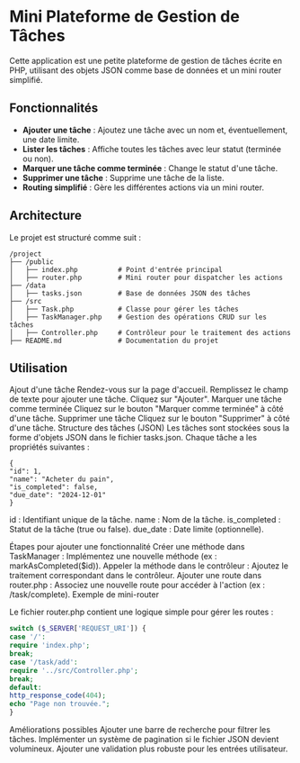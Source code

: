# Mini Plateforme de Gestion de Tâches

Cette application est une petite plateforme de gestion de tâches écrite en PHP, utilisant des objets JSON comme base de données et un mini router simplifié.

## Fonctionnalités

- **Ajouter une tâche** : Ajoutez une tâche avec un nom et, éventuellement, une date limite.
- **Lister les tâches** : Affiche toutes les tâches avec leur statut (terminée ou non).
- **Marquer une tâche comme terminée** : Change le statut d'une tâche.
- **Supprimer une tâche** : Supprime une tâche de la liste.
- **Routing simplifié** : Gère les différentes actions via un mini router.

## Architecture

Le projet est structuré comme suit :
```
/project
├── /public
│   ├── index.php          # Point d'entrée principal
│   ├── router.php         # Mini router pour dispatcher les actions
├── /data
│   ├── tasks.json         # Base de données JSON des tâches
├── /src
│   ├── Task.php           # Classe pour gérer les tâches
│   ├── TaskManager.php    # Gestion des opérations CRUD sur les tâches
│   ├── Controller.php     # Contrôleur pour le traitement des actions
├── README.md              # Documentation du projet
```

## Utilisation

Ajout d'une tâche
Rendez-vous sur la page d'accueil.
Remplissez le champ de texte pour ajouter une tâche.
Cliquez sur "Ajouter".
Marquer une tâche comme terminée
Cliquez sur le bouton "Marquer comme terminée" à côté d'une tâche.
Supprimer une tâche
Cliquez sur le bouton "Supprimer" à côté d'une tâche.
Structure des tâches (JSON)
Les tâches sont stockées sous la forme d'objets JSON dans le fichier tasks.json. Chaque tâche a les propriétés suivantes :

```
{
"id": 1,
"name": "Acheter du pain",
"is_completed": false,
"due_date": "2024-12-01"
}
```

id : Identifiant unique de la tâche.
name : Nom de la tâche.
is_completed : Statut de la tâche (true ou false).
due_date : Date limite (optionnelle).

Étapes pour ajouter une fonctionnalité
Créer une méthode dans TaskManager : Implémentez une nouvelle méthode (ex : markAsCompleted($id)).
Appeler la méthode dans le contrôleur : Ajoutez le traitement correspondant dans le contrôleur.
Ajouter une route dans router.php : Associez une nouvelle route pour accéder à l'action (ex : /task/complete).
Exemple de mini-router

Le fichier router.php contient une logique simple pour gérer les routes :

```php
switch ($_SERVER['REQUEST_URI']) {
case '/':
require 'index.php';
break;
case '/task/add':
require '../src/Controller.php';
break;
default:
http_response_code(404);
echo "Page non trouvée.";
}
```

Améliorations possibles
Ajouter une barre de recherche pour filtrer les tâches.
Implémenter un système de pagination si le fichier JSON devient volumineux.
Ajouter une validation plus robuste pour les entrées utilisateur.
